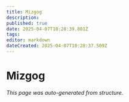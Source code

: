 ```yaml
---
title: Mizgog
description: 
published: true
date: 2025-04-07T10:28:39.801Z
tags: 
editor: markdown
dateCreated: 2025-04-07T10:28:37.509Z
---
```


# Mizgog

*This page was auto-generated from structure.*